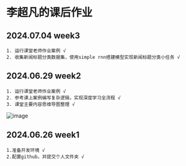 # 李超凡的课后作业

## 2024.07.04 week3
    1. 运行课堂老师作业案例 √
    2. 收集新闻标题分类数据集，使用simple rnn搭建模型实现新闻标题分类小任务 √

## 2024.06.29 week2
    1. 运行课堂老师作业案例 √
    2. 参考课上案例编写复杂逻辑，实现深度学习全流程 √
    3. 课堂主要内容思维导图整理 √
![image](https://github.com/ChaofanLi/SXLNLP/assets/162019957/eec5cba4-7b91-4091-b77d-eee7c48a2864)


## 2024.06.26 week1
    1.准备开发环境 √
    2.配置github，并提交个人文件夹 √
